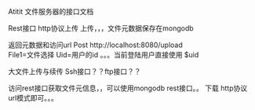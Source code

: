 Atitit 文件服务器的接口文档

Rest接口 http协议上传
上传，，，文件元数据保存在mongodb

返回元数据和访问url
Post
http://localhost:8080/upload  
File1=文件选择
Uid=用户的id   。。。当前登陆用户直接使用  $uid  



大文件上传与续传
Ssh接口？？ftp接口？？


访问rest接口获取文件元信息，，可以使用mongodb rest接口。。
下载  http协议url模式即可。。。

